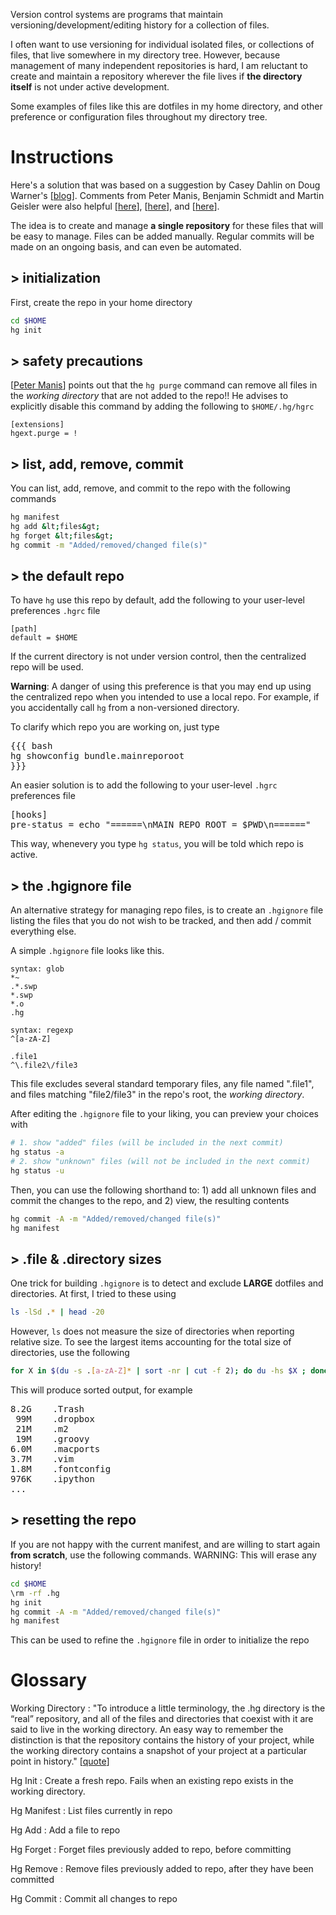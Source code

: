
<!--
# A Centralized Version Control Repository For Isolated Configuration Files, Dot Files, Preferences, Etc.
-->

Version control systems are programs that maintain versioning/development/editing history for a collection of files.  

I often want to use versioning for individual isolated files, or collections of files, that live somewhere in my directory tree.  However, because management of many independent repositories is hard, I am reluctant to create and maintain a repository wherever the file lives if __the directory itself__ is not under active development.  

Some examples of files like this are dotfiles in my home directory, and other preference or configuration files throughout my directory tree.

# Instructions

Here's a solution that was based on a suggestion by Casey Dahlin on Doug Warner's [[blog][Doug Warner]].   Comments from Peter Manis, Benjamin Schmidt and Martin Geisler were also helpful [[here][Peter Manis]], [[here][How do I find the largest filesdirectories]], and [[here][Mercurial]].

The idea is to create and manage __a single repository__ for these files that will be easy to manage.  Files can be added manually.  Regular commits will be made on an ongoing basis, and can even be automated.

## > initialization

First, create the repo in your home directory

``` bash
cd $HOME
hg init
```

## > safety precautions

[[Peter Manis]] points out that the `hg purge` command can remove all files in the _working directory_ that are not added to the repo!!  He advises to explicitly disable this command by adding the following to `$HOME/.hg/hgrc`

``` text
[extensions]
hgext.purge = !
```

## > list, add, remove, commit

You can list, add, remove, and commit to the repo with the following commands

``` bash
hg manifest
hg add &lt;files&gt;
hg forget &lt;files&gt;
hg commit -m "Added/removed/changed file(s)"
```

## > the default repo

To have `hg` use this repo by default, add the following to your user-level preferences `.hgrc` file

``` text
[path]
default = $HOME
```

If the current directory is not under version control, then the centralized repo will be used.  

__Warning__: A danger of using this preference is that you may end up using the centralized repo when you intended to use a local repo.  For example, if you accidentally call `hg` from a non-versioned directory.

To clarify which repo you are working on, just type

<pre class="brush: bash; gutter: true; toolbar: false;">
{{{ bash
hg showconfig bundle.mainreporoot
}}}
</pre>

An easier solution is to add the following to your user-level `.hgrc` preferences file

<pre class="brush: text; gutter: true; toolbar: false;">
[hooks]
pre-status = echo "======\nMAIN REPO ROOT = $PWD\n======"
</pre>

This way, whenevery you type `hg status`, you will be told which repo is active.


## > the .hgignore file

An alternative strategy for managing repo files, is to create an `.hgignore` file listing the files that you do not wish to be tracked, and then add / commit everything else.
 
A simple `.hgignore` file looks like this.

``` text
syntax: glob
*~
.*.swp
*.swp
*.o
.hg

syntax: regexp
^[a-zA-Z]

.file1
^\.file2\/file3
```

This file excludes several standard temporary files, any file named ".file1", and files matching "file2/file3" in the repo's root, the _working directory_.

After editing the `.hgignore` file to your liking, you can preview your choices with

``` bash
# 1. show "added" files (will be included in the next commit)
hg status -a
# 2. show "unknown" files (will not be included in the next commit)
hg status -u
```

Then, you can use the following shorthand to: 1) add all unknown files and commit the changes to the repo, and 2) view, the resulting contents

``` bash
hg commit -A -m "Added/removed/changed file(s)"
hg manifest
```

## > .file & .directory sizes

One trick for building `.hgignore` is to detect and exclude __LARGE__ dotfiles and directories.  At first, I tried to these using

``` bash
ls -lSd .* | head -20
```

However, `ls` does not measure the size of directories when reporting relative size.  To see the largest items accounting for the total size of directories,
use the following

``` bash
for X in $(du -s .[a-zA-Z]* | sort -nr | cut -f 2); do du -hs $X ; done | head -20
```

This will produce sorted output, for example

<pre class="brush: text; gutter: true; toolbar: false;">
8.2G	.Trash
 99M	.dropbox
 21M	.m2
 19M	.groovy
6.0M	.macports
3.7M	.vim
1.8M	.fontconfig
976K	.ipython
...
</pre>

## > resetting the repo

If you are not happy with the current manifest, and are willing to start again __from scratch__, use the following commands.  WARNING: This will erase any history!

``` bash
cd $HOME
\rm -rf .hg
hg init
hg commit -A -m "Added/removed/changed file(s)"
hg manifest
```

This can be used to refine the `.hgignore` file in order to initialize the repo



[Doug Warner]: http://doug.warner.fm/d//blog/2008/07/Version-controlling-my-home-dir
[Peter Manis]: http://pyverted.com/version-control/using-mercurial-on-your-home-directory/2009/08/
[How do I find the largest filesdirectories]: http://www.cyberciti.biz/faq/how-do-i-find-the-largest-filesdirectories-on-a-linuxunixbsd-filesystem/
[Mercurial]: http://mercurial.selenic.com/wiki/TipsAndTricks
[a-tour-of-mercurial-the-basics]: http://hgbook.red-bean.com/read/a-tour-of-mercurial-the-basics.html
 


# Glossary

Working Directory
: "To introduce a little terminology, the .hg directory is the “real” repository, and all of the files and directories that coexist with it are said to live in the working directory. An easy way to remember the distinction is that the repository contains the history of your project, while the working directory contains a snapshot of your project at a particular point in history." [[quote][a-tour-of-mercurial-the-basics]]

Hg Init
: Create a fresh repo.  Fails when an existing repo exists in the working directory.

Hg Manifest
: List files currently in repo

Hg Add
: Add a file to repo

Hg Forget
: Forget files previously added to repo, before committing

Hg Remove
: Remove files previously added to repo, after they have been committed

Hg Commit
: Commit all changes to repo


